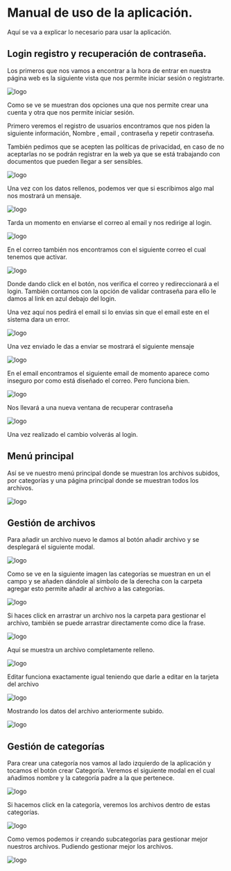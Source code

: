 # Manual de uso de la aplicación.
Aquí se va a explicar lo necesario para usar la aplicación.
## Login registro y recuperación de contraseña.
Los primeros  que nos vamos a encontrar a la hora de entrar en nuestra página web es la siguiente vista que nos permite iniciar sesión  o registrarte.
 
![logo](Imagenes/Manual/login.PNG)
 
Como se ve se muestran dos opciones una que nos permite crear una cuenta y otra que nos permite iniciar sesión.
 
Primero veremos el registro de usuarios encontramos que nos piden la siguiente información, Nombre , email , contraseña y repetir contraseña.
 
También pedimos que se acepten las políticas de privacidad, en caso de no aceptarlas no se podrán registrar en la web ya que se está trabajando con documentos que pueden llegar a ser sensibles.
 
![logo](Imagenes/Manual/registrarUsuario.PNG)
 
Una vez con los datos rellenos, podemos ver que si escribimos algo mal nos mostrará un mensaje.
 
![logo](Imagenes/Manual/registrarUsuario1.PNG)
 
Tarda un momento en enviarse el correo al email y nos redirige al login.
 
![logo](Imagenes/Manual/inicioSesion.PNG)
 
 
En el correo también nos encontramos con el siguiente correo el cual tenemos que activar.
 
![logo](Imagenes/Manual/verificacion.PNG)
 
Donde dando click en el botón, nos verifica el correo y redireccionará a el login. También contamos con la opción de validar contraseña para ello le damos al link en azul debajo del login.
 
Una vez aquí nos pedirá el email  si lo envias sin que el email este en el sistema dara un error.
 
![logo](Imagenes/Manual/recuperarContraseña.PNG)
 
Una vez enviado le das a enviar se mostrará el siguiente mensaje 
 
![logo](Imagenes/Manual/recuperarContraseña1.PNG)
 
En el email encontramos el siguiente email de momento aparece como inseguro por como está diseñado el correo. Pero funciona bien.
 
![logo](Imagenes/Manual/recuperarContraseña2.PNG)
 
Nos llevará a una nueva ventana de recuperar contraseña
 
![logo](Imagenes/Manual/recuperarContraseña3.PNG)
 
Una vez realizado el cambio volverás al login.
 
 
## Menú principal
 
Así se ve nuestro menú principal donde se muestran los archivos subidos, por categorías y una  página principal donde se muestran todos los archivos.
 
![logo](Imagenes/Manual/escritorio.PNG)
 
## Gestión de archivos
 
Para añadir un archivo nuevo le damos al botón añadir archivo y se desplegará el siguiente modal.
  
![logo](Imagenes/Manual/subirArchivo.PNG)
 
Como se ve en la siguiente imagen las categorías se muestran en un el campo y se añaden dándole al símbolo de la derecha con la carpeta agregar esto permite añadir al archivo a las categorías.
 
![logo](Imagenes/Manual/subirArchivo1.PNG)
 
Si haces click en arrastrar un archivo nos la carpeta para gestionar el archivo, también se puede arrastrar directamente como dice la frase.
 
![logo](Imagenes/Manual/subirArchivo2.PNG)
 
Aquí se muestra un archivo completamente relleno.
 
![logo](Imagenes/Manual/subirArchivo3.PNG)
 
Editar funciona exactamente igual teniendo que darle  a editar en la tarjeta del archivo
 
![logo](Imagenes/Manual/subirArchivo0.PNG)
 
Mostrando los datos del archivo anteriormente subido.
 
![logo](Imagenes/Manual/editarArchivo.PNG)
 
## Gestión de categorías
 
Para crear una categoría nos vamos al lado izquierdo de la aplicación y tocamos el botón crear Categoría. Veremos el siguiente modal en el cual añadimos nombre y la categoría padre a la que pertenece.
 
![logo](Imagenes/Manual/añadirCategoria.PNG)
 
Si hacemos click en la categoría, veremos los archivos dentro de estas categorías.
 
![logo](Imagenes/Manual/categoria.PNG)
 
Como vemos podemos ir creando subcategorías para gestionar mejor nuestros archivos. Pudiendo gestionar mejor los archivos.
 
![logo](Imagenes/Manual/categorias.PNG)
 
 
 
